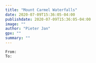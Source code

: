 ```yaml
---
title: "Mount Carmel Waterfalls"
date: 2020-07-09T15:36:05-04:00
publishdate: 2020-07-09T15:36:05-04:00
image: ""
author: "Pieter Jan"
gpx: ""
summary: ""
---
```


`From: `<br/>
`To: `

